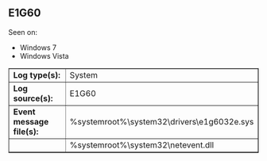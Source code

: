 ## E1G60

Seen on:
* Windows 7
* Windows Vista

<table border="1" class="docutils">
  <tbody>
    <tr>
      <td><b>Log type(s):</b></td>
      <td>System</td>
    </tr>
    <tr>
      <td><b>Log source(s):</b></td>
      <td>E1G60</td>
    </tr>
    <tr>
      <td><b>Event message file(s):</b></td>
      <td>%systemroot%\system32\drivers\e1g6032e.sys</td>
    </tr>
    <tr>
      <td>&nbsp;</td>
      <td>%systemroot%\system32\netevent.dll</td>
    </tr>
  </tbody>
</table>

&nbsp;

